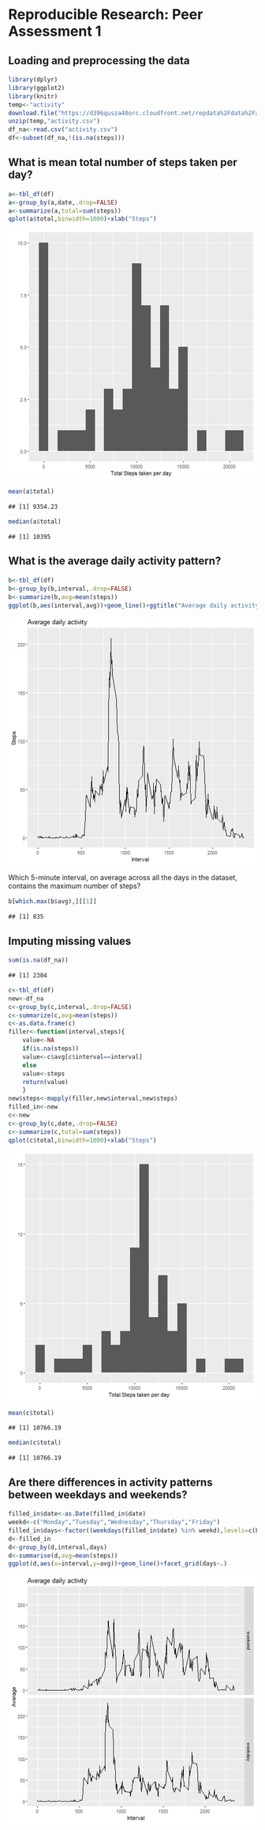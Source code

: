 # Reproducible Research: Peer Assessment 1



## Loading and preprocessing the data

```r
library(dplyr)
library(ggplot2)
library(knitr)
temp<-"activity"
download.file("https://d396qusza40orc.cloudfront.net/repdata%2Fdata%2Factivity.zip",temp,mode="wb")
unzip(temp,"activity.csv")
df_na<-read.csv("activity.csv")
df<-subset(df_na,!(is.na(steps)))
```

## What is mean total number of steps taken per day?

```r
a<-tbl_df(df)
a<-group_by(a,date,.drop=FALSE)
a<-summarize(a,total=sum(steps))
qplot(a$total,binwidth=1000)+xlab("Steps")
```

![plot of chunk unnamed-chunk-2](figure/unnamed-chunk-2-1.png)

```r
mean(a$total)
```

```
## [1] 9354.23
```

```r
median(a$total)
```

```
## [1] 10395
```


## What is the average daily activity pattern?

```r
b<-tbl_df(df)
b<-group_by(b,interval,.drop=FALSE)
b<-summarize(b,avg=mean(steps))
ggplot(b,aes(interval,avg))+geom_line()+ggtitle("Average daily activity")+xlab("Interval")+ylab("Steps")
```

![plot of chunk unnamed-chunk-3](figure/unnamed-chunk-3-1.png)

Which 5-minute interval, on average across all the days in the dataset, contains the maximum number of steps?

```r
b[which.max(b$avg),][[1]]
```

```
## [1] 835
```

## Imputing missing values

```r
sum(is.na(df_na))
```

```
## [1] 2304
```

```r
c<-tbl_df(df)
new<-df_na
c<-group_by(c,interval,.drop=FALSE)
c<-summarize(c,avg=mean(steps))
c<-as.data.frame(c)
filler<-function(interval,steps){
	value<-NA
	if(is.na(steps))
	value<-c$avg[c$interval==interval]
	else
	value<-steps
	return(value)
	}
new$steps<-mapply(filler,new$interval,new$steps)
filled_in<-new
c<-new
c<-group_by(c,date,.drop=FALSE)
c<-summarize(c,total=sum(steps))
qplot(c$total,binwidth=1000)+xlab("Steps")
```

![plot of chunk unnamed-chunk-5](figure/unnamed-chunk-5-1.png)

```r
mean(c$total)
```

```
## [1] 10766.19
```

```r
median(c$total)
```

```
## [1] 10766.19
```

## Are there differences in activity patterns between weekdays and weekends?

```r
filled_in$date<-as.Date(filled_in$date)
weekd<-c("Monday","Tuesday","Wednesday","Thursday","Friday")
filled_in$days<-factor((weekdays(filled_in$date) %in% weekd),levels=c(FALSE,TRUE),labels=c('weekend','weekday'))
d<-filled_in
d<-group_by(d,interval,days)
d<-summarise(d,avg=mean(steps))
ggplot(d,aes(x=interval,y=avg))+geom_line()+facet_grid(days~.)
```

![plot of chunk unnamed-chunk-6](figure/unnamed-chunk-6-1.png)
